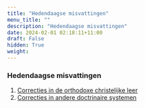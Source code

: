 ```yaml
---
title: "Hedendaagse misvattingen"
menu_title: ""
description: "Hedendaagse misvattingen"
date: 2024-02-01 02:18:11+11:00
draft: False
hidden: True
weight: 
---
```

### Hedendaagse misvattingen

1. [Correcties in de orthodoxe christelijke leer](/1-nl-padgett-messages/1-3-nl-padgett-messages-by-topic/1-3-20-nl-contemporary-misconceptions/1-3-20-1-nl-corrections-in-christian-doctrine/)
2. [Correcties in andere doctrinaire systemen](/1-nl-padgett-messages/1-3-nl-padgett-messages-by-topic/1-3-20-nl-contemporary-misconceptions/1-3-20-2-nl-corrections-in-other-doctrinal-systems/)

